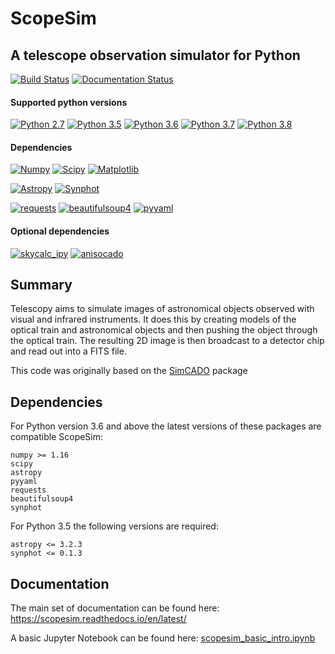 # ScopeSim 
## A telescope observation simulator for Python

[![Build Status](https://travis-ci.org/astronomyk/ScopeSim.svg?branch=master)](https://travis-ci.org/astronomyk/ScopeSim)
[![Documentation Status](https://readthedocs.org/projects/scopesim/badge/?version=latest)](https://scopesim.readthedocs.io/en/latest/?badge=latest)

#### Supported python versions
[![Python 2.7](https://img.shields.io/badge/Python-2.7-red.svg)]()
[![Python 3.5](https://img.shields.io/badge/Python-3.5-brightgreen.svg)]()
[![Python 3.6](https://img.shields.io/badge/Python-3.6-brightgreen.svg)]()
[![Python 3.7](https://img.shields.io/badge/Python-3.7-brightgreen.svg)]()
[![Python 3.8](https://img.shields.io/badge/Python-3.8-brightgreen.svg)]()

#### Dependencies

[![Numpy](https://img.shields.io/badge/Numpy->=1.16-brightgreen.svg)]()
[![Scipy](https://img.shields.io/badge/Scipy->=1.2.0-brightgreen.svg)]()
[![Matplotlib](https://img.shields.io/badge/Matplotlib->=3.0-brightgreen.svg)]()

[![Astropy](https://img.shields.io/badge/Astropy->=3.2-brightgreen.svg)]()
[![Synphot](https://img.shields.io/badge/Synphot->=0.1.3-brightgreen.svg)]()

[![requests](https://img.shields.io/badge/requests->=2.21-brightgreen.svg)]()
[![beautifulsoup4](https://img.shields.io/badge/beautifulsoup4->=4.7-brightgreen.svg)]()
[![pyyaml](https://img.shields.io/badge/pyyaml->=3.13-brightgreen.svg)]()

#### Optional dependencies
[![skycalc_ipy](https://img.shields.io/badge/skycalc_ipy->=0.1-brightgreen.svg)]()
[![anisocado](https://img.shields.io/badge/anisocado->=0.1-brightgreen.svg)]()


## Summary

Telescopy aims to simulate images of astronomical objects observed with visual 
and infrared instruments. It does this by creating models of the optical train 
and astronomical objects and then pushing the object through the optical train. 
The resulting 2D image is then broadcast to a detector chip and read out into a 
FITS file. 

This code was originally based on the [SimCADO](www.univie.ac.at/simcado) package

## Dependencies

For Python version 3.6 and above the latest versions of these packages are compatible ScopeSim:

    numpy >= 1.16
    scipy
    astropy
    pyyaml
    requests
    beautifulsoup4
    synphot

For Python 3.5 the following versions are required:

    astropy <= 3.2.3
    synphot <= 0.1.3

## Documentation
The main set of documentation can be found here: 
https://scopesim.readthedocs.io/en/latest/

A basic Jupyter Notebook can be found here: 
[scopesim_basic_intro.ipynb](docs/source/_static/scopesim_basic_intro.ipynb)
